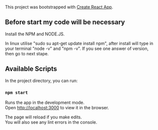 This project was bootstrapped with [Create React App](https://github.com/facebook/create-react-app).

## Before start my code will be necessary

Install the NPM and NODE.JS.

In linux utilise "sudo su apt-get update install npm", 
after install will type in your terminal "node -v" and "npm -v".
If you see one answer of version, then go to next stape.


## Available Scripts

In the project directory, you can run:

### `npm start`

Runs the app in the development mode.<br />
Open [http://localhost:3000](http://localhost:3000) to view it in the browser.

The page will reload if you make edits.<br />
You will also see any lint errors in the console.
